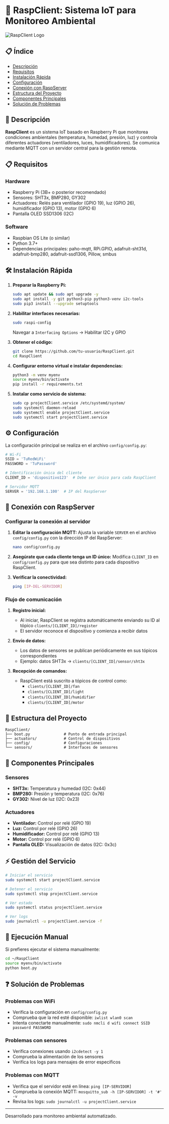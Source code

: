 # 🌱 RaspClient: Sistema IoT para Monitoreo Ambiental

![RaspClient Logo](https://via.placeholder.com/600x200?text=RaspClient)

## 📋 Índice
- [Descripción](#descripción)
- [Requisitos](#requisitos)
- [Instalación Rápida](#instalación-rápida)
- [Configuración](#configuración)
- [Conexión con RaspServer](#conexión-con-raspserver)
- [Estructura del Proyecto](#estructura-del-proyecto)
- [Componentes Principales](#componentes-principales)
- [Solución de Problemas](#solución-de-problemas)

## 📝 Descripción

**RaspClient** es un sistema IoT basado en Raspberry Pi que monitorea condiciones ambientales (temperatura, humedad, presión, luz) y controla diferentes actuadores (ventiladores, luces, humidificadores). Se comunica mediante MQTT con un servidor central para la gestión remota.

## 📋 Requisitos

### Hardware
- Raspberry Pi (3B+ o posterior recomendado)
- Sensores: SHT3x, BMP280, GY302
- Actuadores: Relés para ventilador (GPIO 19), luz (GPIO 26), humidificador (GPIO 13), motor (GPIO 6)
- Pantalla OLED SSD1306 (I2C)

### Software
- Raspbian OS Lite (o similar)
- Python 3.7+
- Dependencias principales: paho-mqtt, RPi.GPIO, adafruit-sht31d, adafruit-bmp280, adafruit-ssd1306, Pillow, smbus

## 🛠️ Instalación Rápida

1. **Preparar la Raspberry Pi:**
   ```bash
   sudo apt update && sudo apt upgrade -y
   sudo apt install -y git python3-pip python3-venv i2c-tools
   sudo pip3 install --upgrade setuptools
   ```

2. **Habilitar interfaces necesarias:**
   ```bash
   sudo raspi-config
   ```
   Navegar a `Interfacing Options` → Habilitar I2C y GPIO

3. **Obtener el código:**
   ```bash
   git clone https://github.com/tu-usuario/RaspClient.git
   cd RaspClient
   ```

4. **Configurar entorno virtual e instalar dependencias:**
   ```bash
   python3 -m venv myenv
   source myenv/bin/activate
   pip install -r requirements.txt
   ```

5. **Instalar como servicio de sistema:**
   ```bash
   sudo cp projectClient.service /etc/systemd/system/
   sudo systemctl daemon-reload
   sudo systemctl enable projectClient.service
   sudo systemctl start projectClient.service
   ```

## ⚙️ Configuración

La configuración principal se realiza en el archivo `config/config.py`:

```python
# Wi-Fi
SSID = 'TuRedWiFi'
PASSWORD = 'TuPassword'

# Identificación única del cliente
CLIENT_ID = 'dispositivo123'  # Debe ser único para cada RaspClient

# Servidor MQTT
SERVER = '192.168.1.100'  # IP del RaspServer
```

## 🔄 Conexión con RaspServer

### Configurar la conexión al servidor

1. **Editar la configuración MQTT:**
   Ajusta la variable `SERVER` en el archivo `config/config.py` con la dirección IP del RaspServer:
   ```bash
   nano config/config.py
   ```

2. **Asegúrate que cada cliente tenga un ID único:**
   Modifica `CLIENT_ID` en `config/config.py` para que sea distinto para cada dispositivo RaspClient.

3. **Verificar la conectividad:**
   ```bash
   ping [IP-DEL-SERVIDOR]
   ```

### Flujo de comunicación

1. **Registro inicial:** 
   - Al iniciar, RaspClient se registra automáticamente enviando su ID al tópico `clients/[CLIENT_ID]/register`
   - El servidor reconoce el dispositivo y comienza a recibir datos

2. **Envío de datos:**
   - Los datos de sensores se publican periódicamente en sus tópicos correspondientes
   - Ejemplo: datos SHT3x → `clients/[CLIENT_ID]/sensor/sht3x`

3. **Recepción de comandos:**
   - RaspClient está suscrito a tópicos de control como:
     - `clients/[CLIENT_ID]/fan`
     - `clients/[CLIENT_ID]/light`
     - `clients/[CLIENT_ID]/humidifier`
     - `clients/[CLIENT_ID]/motor`

## 📁 Estructura del Proyecto

```
RaspClient/
├── boot.py               # Punto de entrada principal
├── actuators/            # Control de dispositivos
├── config/               # Configuraciones
└── sensors/              # Interfaces de sensores
```

## 🧩 Componentes Principales

### Sensores
- **SHT3x:** Temperatura y humedad (I2C: 0x44)
- **BMP280:** Presión y temperatura (I2C: 0x76)
- **GY302:** Nivel de luz (I2C: 0x23)

### Actuadores
- **Ventilador:** Control por relé (GPIO 19)
- **Luz:** Control por relé (GPIO 26)
- **Humidificador:** Control por relé (GPIO 13)
- **Motor:** Control por relé (GPIO 6)
- **Pantalla OLED:** Visualización de datos (I2C: 0x3c)

## ⚡ Gestión del Servicio

```bash
# Iniciar el servicio
sudo systemctl start projectClient.service

# Detener el servicio
sudo systemctl stop projectClient.service

# Ver estado
sudo systemctl status projectClient.service

# Ver logs
sudo journalctl -u projectClient.service -f
```

## 🚀 Ejecución Manual

Si prefieres ejecutar el sistema manualmente:

```bash
cd ~/RaspClient
source myenv/bin/activate
python boot.py
```

## ❓ Solución de Problemas

### Problemas con WiFi
- Verifica la configuración en `config/config.py`
- Comprueba que la red esté disponible: `iwlist wlan0 scan`
- Intenta conectarte manualmente: `sudo nmcli d wifi connect SSID password PASSWORD`

### Problemas con sensores
- Verifica conexiones usando `i2cdetect -y 1`
- Comprueba la alimentación de los sensores
- Verifica los logs para mensajes de error específicos

### Problemas con MQTT
- Verifica que el servidor esté en línea: `ping [IP-SERVIDOR]`
- Comprueba la conexión MQTT: `mosquitto_sub -h [IP-SERVIDOR] -t '#' -v`
- Revisa los logs: `sudo journalctl -u projectClient.service`

---

Desarrollado para monitoreo ambiental automatizado.

